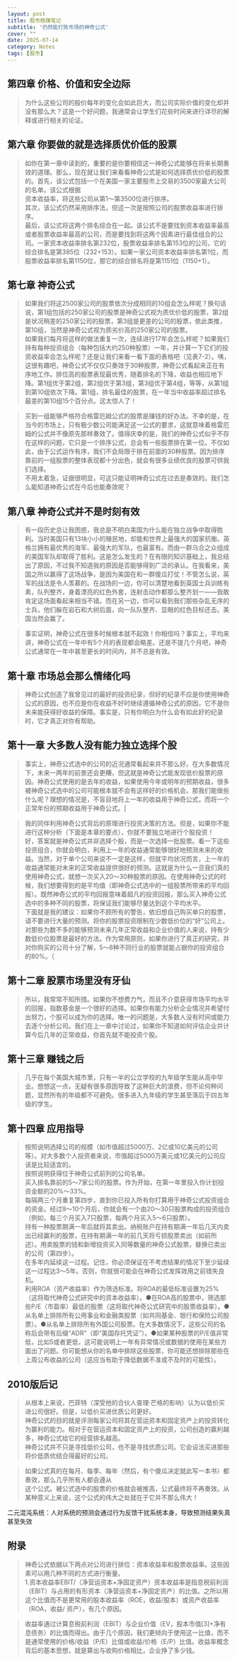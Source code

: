```yaml
---
layout: post
title: 股市稳赚笔记
subtitle: '仍然能打败市场的神奇公式'
cover: ""
date: 2025-07-14
category: Notes
tags: [股市]
---
```



## 第四章 价格、价值和安全边际

> 为什么这些公司的股价每年的变化会如此巨大，而公司实际价值的变化却并没有那么大？这是一个好问题，我通常会让学生们花些时间来进行详尽的解释或进行相关的论证。  

## 第六章 你要做的就是选择质优价低的股票

> 如你在第一章中读到的，重要的是你要相信这一神奇公式能够在将来长期奏效的道理。那么，现在就让我们来看看神奇公式是如何选择质优价低的股票的。首先，该公式包括一个在美国一家主要股市上交易的3500家最大公司的名单。该公式根据  
> 资本收益率，将这些公司从第1～第3500位进行排序。  
> 其次，该公式仍然采用排序法，但这一次是按照公司的股票收益率进行排序。  
> 最后，该公式将这两个排名综合在一起。该公式不是要找到资本收益率最高或者股票收益率最高的公司，而是要找到将这两个因素进行最佳组合的公司。一家资本收益率排名第232位，股票收益率排名第153位的公司，它的综合排名是第385位（232+153）。如果一家公司资本收益率排名第1位，而股票收益率排名第1150位，那它的综合排名将是第1151位（1150+1）。  

## 第七章 神奇公式

> 如果我们将这2500家公司的股票依次分成相同的10组会怎么样呢？换句话说，第1组包括的250家公司的股票是神奇公式视为质优价低的股票，第2组是状况稍差的250家公司的股票，第3组是更差的公司的股票，依此类推，第10组，当然是神奇公式视为质劣价高的250家公司的股票。  
> 如果我们每月将这样的做法重复一次，连续进行17年会怎么样呢？如果我们持有每种投资组合（每种包括大约250种股票）一年，并计算一下它们的投资收益率会怎么样呢？还是让我们来看一看下面的表格吧（见表7-2）。咦，这很有趣吧，神奇公式不仅仅只奏效于30种股票，神奇公式看起来正在有序地工作。排位高的股票表现最优秀，随着排名的下降，收益也相应地下降。第1组优于第2组，第2组优于第3组，第3组优于第4组，等等，从第1组到第10组依次下降。第1组，排名最佳的股票，在一年当中收益率超过排名最差的第10组15个百分点。这太惊人了！  

> 买到一组能够严格符合格雷厄姆公式的股票是赚钱的好办法。不幸的是，在当今的市场上，只有极少数公司能满足这一公式的要求，这就意味着格雷厄姆的公式并不像原先那样奏效了。值得庆幸的是，我们的神奇公式似乎不存在这样的问题，它只是一个排序公式，总会有一些股票排在第一位。不仅如此，由于公式运作有序，我们不会局限于排在前面的30种股票。因为排序靠前的一组股票的整体表现都十分出色，就会有很多业绩优良的股票可供我们选择。  
> 不用太着急，证据很明显，可这只能证明神奇公式在过去是奏效的。我们怎么能知道神奇公式在今后也能奏效呢？  

## 第八章 神奇公式并不是时刻有效

> 有一段历史总让我困惑，我总是不明白美国为什么能在独立战争中取得胜利。当时美国只有13块小小的殖民地，却能和世界上最强大的国家抗衡。英格兰拥有最优秀的海军、最强大的军队，也最富有。而由一群乌合之众组成的美国军队却取得了胜利。这是怎么发生的？在有限的知识基础上，我总结出了原因，不过我不知道我的原因是否能够得到广泛的承认。在我看来，美国之所以赢得了这场战争，是因为美国在和一群傻瓜打仗！不管怎么说，英军的战法是令人羡慕的。在战场的一边，你可以清楚地看到英国士兵训练有素，队列整齐，身着漂亮的红色外套，连射击动作都那么整齐划一——我敢肯定这场面看起来相当不错。而在另一边，你可以看到我们那些杂乱无序的士兵，他们躲在岩石和大树后面，向一队队整齐、显眼的红色目标还击。美国当然会赢了。  

> 事实证明，神奇公式在很多时候根本就不起效！你相信吗？事实上，平均来讲，神奇公式在一年中有5个月的表现都会略差。还是不提几个月吧，神奇公式通常在一年中甚至更长的时间内，并不总是有效。  

## 第十章 市场总会那么情绪化吗

> 神奇公式创造了我曾见过的最好的投资纪录，但好的纪录不应是你使用神奇公式的原因，也不应是你在收益不好时继续遵循神奇公式的原因，它不是你未来能获得好收益的保障。事实是，只有你明白为什么会有如此好的纪录时，它才真正对你有帮助。  

## 第十一章 大多数人没有能力独立选择个股

> 事实上，神奇公式选中的公司的近况通常看起来并不那么好。在大多数情况下，未来一两年的前景还会更糟，但这就是神奇公式能发现低价股票的原因。神奇公式使用的是去年的收益，如果使用今年或明年的预期收益，很多被神奇公式选中的公司可能根本就不会有这样好的价格机会。那我们能做些什么呢？理想的情况是，不盲目地将上一年的收益用于神奇公式，而将一个正常年份的预期收益用于神奇公式。[  

> 我的同伴利用神奇公式背后的原理进行投资决策的方法。但是，如果你不能进行这种分析（下面是本章的要点），你就不要独立地进行个股投资！  
> 好，答案就是神奇公式并非选择个股，而是一次选择一批股票。看一下这些投资组合，你就会明白，利用上一年的收益通常能够很好地预测未来的收益。当然，对于单个公司来说不一定是这样，但就平均状况而言，上一年的收益通常能对未来的正常收益提供很好的预测。这就是为什么一旦我们真的使用神奇公式，就想一次买入20～30种股票的原因。在使用神奇公式的时候，我们想要得到的是平均值（即神奇公式选中的一组股票所带来的平均回报）。既然神奇公式的平均回报意味着超凡的投资回报，那么买入神奇公式选中的多种不同的股票，将保证我们能够尽量达到这个平均水平。  
> 下面就是我的建议：如果你不顾所有的警告，依旧想自己购买单只的股票，请不要进行大量的预测。将你的股票投资限制在少数低价位的“好”公司上。对那些为数不多的能够预测未来几年正常收益和企业价值的人来说，持有少数低价位股票是最好的方法。作为常用原则，如果你进行了真正的研究，并对你购买的公司十分了解，5～8种不同行业的股票就能占据你的投资组合的80%。（  

## 第十二章 股票市场里没有牙仙

> 所以，我常常不知所措。如果你不想费力气，而且不介意获得市场平均水平的回报，指数基金是一个很好的选择。如果你有能力分析企业情况并希望付出努力，个股可以成为你的选择。唯一的问题是，大多数人没有时间或能力去逐个分析公司。我们在上一章中讨论过，如果你不知道如何评估企业并计算今后几年的正常收益，你首先就不能投资个股。  

## 第十三章 赚钱之后

> 几乎在每个美国大城市里，只有一半的公立学校的九年级学生能从高中毕业。想想这一点，无疑有很多原因导致了这种巨大的浪费，但不论何种问题，显然所有的年级都不可避免。很多进入九年级的学生甚至落后于四五年级的学生。  

## 第十四章 应用指导

> 按照说明选择公司的规模（如市值超过5000万、2亿或10亿美元的公司等）。对大多数个人投资者来说，市值超过5000万美元或1亿美元的公司应该是比较适宜的。  
> 按照说明获得位于神奇公式前列的公司名单。  
> 买入排名靠前的5～7家公司的股票。作为开始，在第一年里投入你计划投资金额的20%～33%。  
> 每隔两三个月重复第四步，直到你已投入所有你打算用于神奇公式投资组合的资金。经过9～10个月后，你就会有一个由20～30只股票构成的投资组合（例如，每三个月买入7只股票，每两个月买入5～6只股票）。  
> 持有一种股票期满一年后就将其卖出。纳税账户在持有期满一年后几天内卖出已经赢利的股票，在持有期满一年的前几天将亏损股票卖出（如前所述）。用卖股票的钱和新增投资买入同等数量的神奇公式股票，替换已卖出的公司（第四步）。  
> 在多年内延续这一过程。记住，你必须保证在不考虑结果的情况下至少延续这一过程达3～5年。否则，你就很可能会在神奇公式发挥效用之前错失良机。  
> 利用ROA（资产收益率）作为筛选标准。将ROA的最低标准设置为25%（这将取代神奇公式研究中的资本收益率）。●在ROA高的股票中，筛选那些P/E（市盈率）最低的股票（这将取代神奇公式研究中的股票收益率）。●从名单上排除所有公用事业和金融类股票（如共同基金、银行和保险公司股票）。●从名单上排除所有外国公司股票。在大多数情况下，这些公司的名称后会带有后缀“ADR”（即“美国存托凭证”）。●如果某种股票的P/E值非常低，比如5或者更低，这可能说明上一年有异常情况或数据的使用在某些方面出了问题。你可能想从你的名单中排除这些股票，你可能还想排除那些在上周公布收益的公司（这应当有助于降低数据不准或不及时的可能性）。  

## 2010版后记

> 从根本上来说，巴菲特（深受他的合伙人查理·芒格的影响）认为以低价买进公司很好。但是，以低价买进优质公司更好。  
> 神奇公式的目的就是评测每家公司将其在营运资本和固定资产上的投资转化为赢利的能力。相对于在营运资本和固定资产上的投资，公司创造的赢利越多，神奇公式给它的经营排名越高。  
> 神奇公式并不只是寻找低价公司，也不是寻找优质公司。它会设法买进那些将价低质优结合得最好的公司。  

> 如果公式真的在每月、每季、每年（然后，有个傻瓜决定就此写一本书）都奏效，那么几乎所有人都会遵从  
> 这个公式。被公式选中的股票的价格就会被推高，公式最终将不再奏效。从某种意义上来说，这个公式的伟大之处就在于它并不那么伟大！  

二元混沌系统：​​人对系统的预测会通过行为反馈干扰系统本身​​，导致预测结果失真甚至失效 

## 附录

> 神奇公式依据以下两点对公司进行排位：资本收益率和股票收益率。这些因素可以用几种不同的方式进行衡量。  
> 1.资本收益率EBIT/（净营运资本+净固定资产）资本收益率是指息税前利润（EBIT）与占用的有形资本（净营运资本+净固定资产）的比值。之所以用这个比值而不是更常用的股本收益率（ROE，收益/股本）或资产收益率（ROA，收益/ 资产），有几个原因。  

> 收益率通过计算息税前利润（EBIT）与企业价值（EV，股本市值[3]+净有息债务）的比值而得出。由于几个原因，我们更倾向于使用这一比值，而不是通常使用的价格/收益（P/E）比值或收益/价格（E/P）比值。收益率概念背后的基本思想，就是算出与收购价格相比，企业挣了多少钱。  
